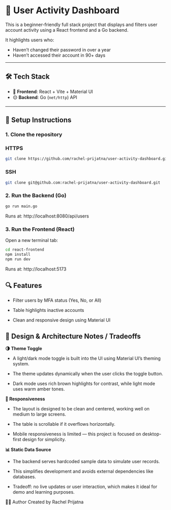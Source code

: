 # 🧾 User Activity Dashboard

This is a beginner-friendly full stack project that displays and filters user account activity using a React frontend and a Go backend.

It highlights users who:
- Haven’t changed their password in over a year
- Haven’t accessed their account in 90+ days

---

## 🛠 Tech Stack

- 🔵 **Frontend**: React + Vite + Material UI  
- 🟡 **Backend**: Go (`net/http`) API

---

## 🚀 Setup Instructions

### 1. Clone the repository

### HTTPS
```bash
git clone https://github.com/rachel-prijatna/user-activity-dashboard.git
```
### SSH
```bash
git clone git@github.com:rachel-prijatna/user-activity-dashboard.git
```

### 2. Run the Backend (Go)
```bash
go run main.go
```
Runs at: http://localhost:8080/api/users

### 3. Run the Frontend (React)
Open a new terminal tab:
```bash
cd react-frontend
npm install
npm run dev
```
Runs at: http://localhost:5173

## 🔍 Features

- Filter users by MFA status (Yes, No, or All)

- Table highlights inactive accounts

- Clean and responsive design using Material UI


## 🧠 Design & Architecture Notes / Tradeoffs

**🌗 Theme Toggle**

- A light/dark mode toggle is built into the UI using Material UI’s theming system.

- The theme updates dynamically when the user clicks the toggle button.

- Dark mode uses rich brown highlights for contrast, while light mode uses warm amber tones.


**📱 Responsiveness**

- The layout is designed to be clean and centered, working well on medium to large screens.

- The table is scrollable if it overflows horizontally.

- Mobile responsiveness is limited — this project is focused on desktop-first design for simplicity.


**📊 Static Data Source**

- The backend serves hardcoded sample data to simulate user records.

- This simplifies development and avoids external dependencies like databases.

- Tradeoff: no live updates or user interaction, which makes it ideal for demo and learning purposes.


🧑‍💻 Author
Created by Rachel Prijatna
